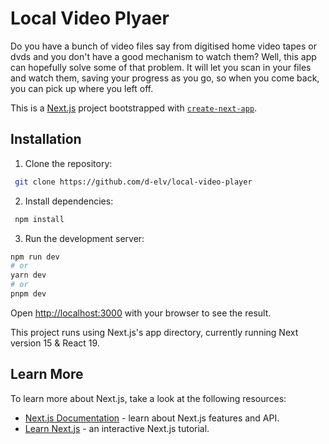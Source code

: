 # Local Video Plyaer

Do you have a bunch of video files say from digitised home video tapes or dvds and you don't have a good mechanism to watch them? Well, this app can hopefully solve some of that problem. It will let you scan in your files and watch them, saving your progress as you go, so when you come back, you can pick up where you left off.

This is a [Next.js](https://nextjs.org) project bootstrapped with [`create-next-app`](https://nextjs.org/docs/app/api-reference/cli/create-next-app).

## Installation

1. Clone the repository:

```bash
 git clone https://github.com/d-elv/local-video-player
```

2. Install dependencies:

```bash
 npm install
```

3. Run the development server:

```bash
npm run dev
# or
yarn dev
# or
pnpm dev
```

Open [http://localhost:3000](http://localhost:3000) with your browser to see the result.

This project runs using Next.js's app directory, currently running Next version 15 & React 19.

## Learn More

To learn more about Next.js, take a look at the following resources:

- [Next.js Documentation](https://nextjs.org/docs) - learn about Next.js features and API.
- [Learn Next.js](https://nextjs.org/learn) - an interactive Next.js tutorial.
